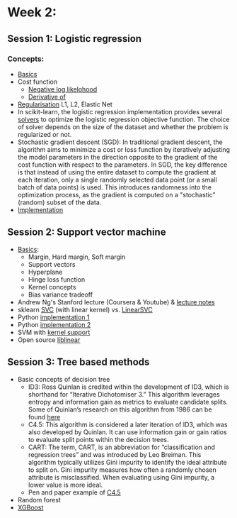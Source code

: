 
# Week 2: 

## Session 1: Logistic regression  

### Concepts: 
- [Basics](https://towardsdatascience.com/introduction-to-logistic-regression-66248243c148)
- Cost function
  - [Negative log likelohood](https://medium.com/@ashisharora2204/logistic-regression-maximum-likelihood-estimation-gradient-descent-a7962a452332)
  - [Derivative of](https://medium.com/analytics-vidhya/derivative-of-log-loss-function-for-logistic-regression-9b832f025c2d#:~:text=Since%20the%20hypothesis%20function%20for,function%20follows%20a%20certain%20pattern)
- [Regularisation](https://compgenomr.github.io/book/logistic-regression-and-regularization.html) L1, L2, Elastic Net
- In scikit-learn, the logistic regression implementation provides several [solvers](https://scikit-learn.org/stable/modules/generated/sklearn.linear_model.LogisticRegression.html#sklearn.linear_model.LogisticRegression) to optimize the logistic regression objective function. The choice of solver depends on the size of the dataset and whether the problem is regularized or not.
- Stochastic gradient descent (SGD): In traditional gradient descent, the algorithm aims to minimize a cost or loss function by iteratively adjusting the model parameters in the direction opposite to the gradient of the cost function with respect to the parameters. In SGD, the key difference is that instead of using the entire dataset to compute the gradient at each iteration, only a single randomly selected data point (or a small batch of data points) is used. This introduces randomness into the optimization process, as the gradient is computed on a "stochastic" (random) subset of the data.
- [Implementation](https://atmamani.github.io/projects/ml/implementing-logistic-regression-in-python/)


## Session 2: Support vector machine 
- [Basics](https://towardsdatascience.com/machine-learning-iv-support-vector-machines-kaggle-dataset-with-svms-57d7c885652a):
  - Margin, Hard margin, Soft margin 
  - Support vectors 
  - Hyperplane 
  - Hinge loss function 
  - Kernel concepts
  - Bias variance tradeoff 
- Andrew Ng's Stanford lecture (Coursera & Youtube) & [lecture notes](https://cs229.stanford.edu/main_notes.pdf)
- sklearn [SVC](https://scikit-learn.org/stable/modules/svm.html#svm-kernels) (with linear kernel) vs. [LinearSVC](https://scikit-learn.org/stable/modules/generated/sklearn.svm.LinearSVC.html) 
- Python [implementation 1](https://www.pycodemates.com/2022/10/implementing-SVM-from-scratch-in-python.html?utm_content=cmp-true)
- Python [implementation 2](https://colab.research.google.com/drive/1nw3Cxy00W1Jpkd1Kmv9hhux6Euz9omNl?usp=sharing#scrollTo=x7sKawRDPd4m)
- SVM with [kernel support](https://towardsdatascience.com/support-vector-machines-learning-data-science-step-by-step-f2a569d90f76)
- Open source [liblinear](https://github.com/cjlin1/liblinear)
## Session 3: Tree based methods
- Basic concepts of decision tree
  - ID3: Ross Quinlan is credited within the development of ID3, which is shorthand for “Iterative Dichotomiser 3.” This algorithm leverages entropy and information gain as metrics to evaluate candidate splits. Some of Quinlan’s research on this algorithm from 1986 can be found [here](https://hunch.net/~coms-4771/quinlan.pdf)
  - C4.5: This algorithm is considered a later iteration of ID3, which was also developed by Quinlan. It can use information gain or gain ratios to evaluate split points within the decision trees. 
  - CART: The term, CART, is an abbreviation for “classification and regression trees” and was introduced by Leo Breiman. This algorithm typically utilizes Gini impurity to identify the ideal attribute to split on. Gini impurity measures how often a randomly chosen attribute is misclassified. When evaluating using Gini impurity, a lower value is more ideal. 
  - Pen and paper example of [C4.5](https://medium.com/@sumit-kr-sharma/understanding-c4-5-decision-tree-algorithm-3bf0981faf4f)
- Random forest
- [XGBoost](https://xgboost.readthedocs.io/en/stable/)